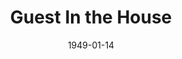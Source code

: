 ---
title: Guest In the House
date: 1949-01-14
closing_date: 1949-01-21
layout: productions
featured_image:
image_caption:
image_credit:
playbill:
category:
Theatre: Theatre Jacksonville
Venue: Little Theatre
cast:
- Ann Proctor: Alice Ahern
- Dan Proctor: LaMarr Wigg
- Evelyn Heath: Alma Jones Eddy
- Frank Dow: Don Heebner
- Rev. Shaw: Gene Patton
- Douglas Proctor: Gene Sayre
- Lee Proctor: Joan Pomeroy
- Tracy: June Stoy
- Hilda: Mathielde Colle
- Miriam Blake: Mickey M. Mills
- Mrs. Dow: Jean Heebner
- Pamela Rhodes: VerMelle McCarter
- Aunt Martha Proctor: Louise Royall Howarth
crew:
- Director: Paul E. Geisenhof
- Stage Manager: Carolina Rawls
- Assistant Stage Manager: Laurel Barton
- Set Design: Duke LeBrun
- Scene painting and construction:
  - Ed Keisling
  - Elmo Lehman
  - Karen O'Shaughnessy
- Properties: Ruth Buell
- Properties Assistant:
  - June Stoy
  - Peggy Connelly
  - Vonnie Patton
- Lighting controls:
  - Deborah Benson
  - Natalie Clarke
  - Su Hawkins
- Sound Technician:
  - Don Heebner
  - Elaine Singer
  - Gene Patton
  - Sue Miller
- Costume Assistant: Polly Clendenning
- Make-up assistant:
  - Ann Frankenberg
  - Betty Jane Mizelle
  - Jane Porter
  - Louise Elkins
understudies:
orchestra: None
external_links:
---